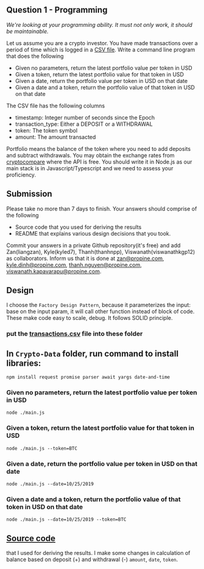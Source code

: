 ## Question 1 - Programming
_We're looking at your programming ability. It must not only work, it should be maintainable._

Let us assume you are a crypto investor. You have made transactions over a period of time which is logged in a [CSV file](https://s3-ap-southeast-1.amazonaws.com/static.propine.com/transactions.csv.zip). Write a command line program that does the following

 - Given no parameters, return the latest portfolio value per token in USD
 - Given a token, return the latest portfolio value for that token in USD
 - Given a date, return the portfolio value per token in USD on that date
 - Given a date and a token, return the portfolio value of that token in USD on that date

The CSV file has the following columns
 - timestamp: Integer number of seconds since the Epoch
 - transaction_type: Either a DEPOSIT or a WITHDRAWAL
 - token: The token symbol
 - amount: The amount transacted

Portfolio means the balance of the token where you need to add deposits and subtract withdrawals. You may obtain the exchange rates from [cryptocompare](https://min-api.cryptocompare.com/) where the API is free. You should write it in Node.js as our main stack is in Javascript/Typescript and we need to assess your proficiency.


## Submission

Please take no more than 7 days to finish. Your answers should comprise of the following

  - Source code that you used for deriving the results
  - README that explains various design decisions that you took.
  
Commit your answers in a private Github repository(it's free) and add Zan(liangzan), Kyle(kyled7), Thanh(thanhnpp), Viswanath(viswanathkgp12) as collaborators. Inform us that it is done at zan@propine.com, kyle.dinh@propine.com, thanh.nguyen@propine.com, viswanath.kapavarapu@propine.com.

## Design
I choose the `Factory Design Pattern`, because it parameterizes the input: base on the input param, it will call other function instead of block of code. These make code easy to scale, debug. It follows SOLID principle.

### put the [transactions.csv](https://s3-ap-southeast-1.amazonaws.com/static.propine.com/transactions.csv.zip) file into these folder
## In `Crypto-Data` folder, run command to install libraries:
```npm install request promise parser await yargs date-and-time```
### Given no parameters, return the latest portfolio value per token in USD
```node ./main.js```

### Given a token, return the latest portfolio value for that token in USD
```node ./main.js --token=BTC```

### Given a date, return the portfolio value per token in USD on that date
```node ./main.js --date=10/25/2019```

### Given a date and a token, return the portfolio value of that token in USD on that date
```node ./main.js --date=10/25/2019 --token=BTC```

## [Source code](https://gist.github.com/devops-nfq/ccd1f4936ef46dc06631942afec394a3/revisions) 
that I used for deriving the results. I make some changes in calculation of balance based on deposit (+) and withdrawal (-) `amount`, `date`, `token`.
